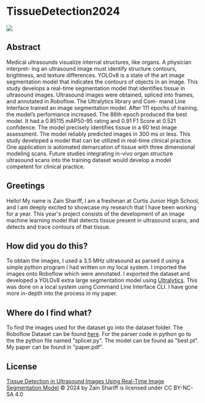 # TissueDetection2024
<a href="https://universe.roboflow.com/zshar/segmentation-tissue-detectionpt3">
    <img src="https://app.roboflow.com/images/download-dataset-badge.svg"></img>
</a>

## Abstract
Medical ultrasounds visualize internal structures, like organs. A physician interpret-
ing an ultrasound image must identify structure contours, brightness, and texture
differences. YOLOv8 is a state of the art image segmentation model that indicates
the contours of objects in an image. This study develops a real-time segmentation
model that identifies tissue in ultrasound images. Ultrasound images were obtained,
spliced into frames, and annotated in Roboflow. The Ultralytics library and Com-
mand Line Interface trained an image segmentation model. After 111 epochs of
training, the model’s performance increased. The 86th epoch produced the best
model. It had a 0.85115 mAP50-95 rating and 0.91 F1 Score at 0.521 confidence.
The model precisely identifies tissue in a 60 test image assessment. The model
reliably predicted images in 300 ms or less. This study developed a model that can
be utilized in real-time clinical practice. One application is automated demarcation
of tissue with three dimensional modeling scans. Future studies integrating in-vivo
organ structure ultrasound scans into the training dataset would develop a model
competent for clinical practice.

## Greetings
Hello! My name is Zain Shariff, I am a freshman at Curtis Junior High School, and I am deeply excited to showcase my research that I have been working for a year. This year's project consists of the development of an image machine learning model that detects tissue present in ultrasound scans, and detects and trace contours of that tissue.

## How did you do this?
To obtain the images, I used a 3.5 MHz ultrasound as parsed it using a simple python program I had written on my local system. I imported the images onto Roboflow which were annotated. I exported the dataset and developed a YOLOv8 extra large segmentation model using [Ultralytics](https://github.com/ultralytics/ultralytics). This was done on a local system using Command Line Interface CLI.
I have gone more in-depth into the process in my paper.

## Where do I find what?
To find the images used for the dataset go into the dataset folder. The Roboflow Dataset can be found [here](https://universe.roboflow.com/zshar/segmentation-tissue-detectionpt3). For the parser code in python go to the the python file named "splicer.py". The model can be found as "best.pt".
My paper can be found in "paper.pdf".

## License
[Tissue Detection in Ultrasound Images Using Real-Time Image Segmentation Model](https://github.com/zshariff6506/TissueDetection2024) © 2024 by Zain Shariff is licensed under CC BY-NC-SA 4.0
